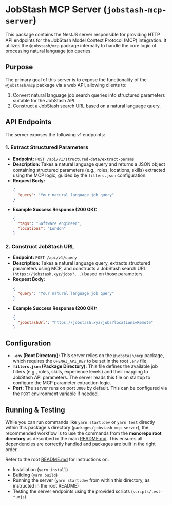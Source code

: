 # JobStash MCP Server (`jobstash-mcp-server`)

This package contains the NestJS server responsible for providing HTTP API endpoints for the JobStash Model Context Protocol (MCP) integration. It utilizes the `@jobstash/mcp` package internally to handle the core logic of processing natural language job queries.

## Purpose

The primary goal of this server is to expose the functionality of the `@jobstash/mcp` package via a web API, allowing clients to:

1.  Convert natural language job search queries into structured parameters suitable for the JobStash API.
2.  Construct a JobStash search URL based on a natural language query.

## API Endpoints

The server exposes the following v1 endpoints:

### 1. Extract Structured Parameters

-   **Endpoint:** `POST /api/v1/structured-data/extract-params`
-   **Description:** Takes a natural language query and returns a JSON object containing structured parameters (e.g., roles, locations, skills) extracted using the MCP logic, guided by the `filters.json` configuration.
-   **Request Body:**
    ```json
    {
      "query": "Your natural language job query"
    }
    ```
-   **Example Success Response (200 OK):**
    ```json
    {
      "tags": "Software engineer",
      "locations": "London"
    }
    ```

### 2. Construct JobStash URL

-   **Endpoint:** `POST /api/v1/query`
-   **Description:** Takes a natural language query, extracts structured parameters using MCP, and constructs a JobStash search URL (`https://jobstash.xyz/jobs?...`) based on those parameters.
-   **Request Body:**
    ```json
    {
      "query": "Your natural language job query"
    }
    ```
-   **Example Success Response (200 OK):**
    ```json
    {
      "jobstashUrl": "https://jobstash.xyz/jobs?locations=Remote"
    }
    ```

## Configuration

-   **`.env` (Root Directory):** This server relies on the `@jobstash/mcp` package, which requires the `OPENAI_API_KEY` to be set in the root `.env` file.
-   **`filters.json` (Package Directory):** This file defines the available job filters (e.g., roles, skills, experience levels) and their mapping to JobStash API parameters. The server reads this file on startup to configure the MCP parameter extraction logic.
-   **Port:** The server runs on port `3000` by default. This can be configured via the `PORT` environment variable if needed.

## Running & Testing

While you can run commands like `yarn start:dev` or `yarn test` directly within this package's directory (`packages/jobstash-mcp-server`), the recommended workflow is to use the commands from the **monorepo root directory** as described in the main [README.md](../../README.md). This ensures all dependencies are correctly handled and packages are built in the right order.

Refer to the root [README.md](../../README.md) for instructions on:
-   Installation (`yarn install`)
-   Building (`yarn build`)
-   Running the server (`yarn start:dev` from within this directory, as instructed in the root README)
-   Testing the server endpoints using the provided scripts (`scripts/test-*.mjs`).
